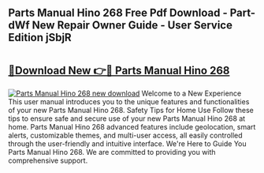 ## Parts Manual Hino 268 Free Pdf Download - Part-dWf New Repair Owner Guide - User Service Edition jSbjR

# <h2><a href="http://bc73450.oget.top/?id=Parts+Manual+Hino+268">🔗Download New 👉🔴 Parts Manual Hino 268</a></h2>

[![Parts Manual Hino 268 new download](https://i.imgur.com/5g1atiW.png)](http://bc73450.oget.top/?id=Parts+Manual+Hino+268)
Welcome to a New Experience This user manual introduces you to the unique features and functionalities of your new Parts Manual Hino 268. Safety Tips for Home Use Follow these tips to ensure safe and secure use of your new Parts Manual Hino 268 at home. Parts Manual Hino 268 advanced features include geolocation, smart alerts, customizable themes, and multi-user access, all easily controlled through the user-friendly and intuitive interface. We're Here to Guide You Parts Manual Hino 268. We are committed to providing you with comprehensive support.
